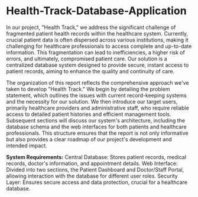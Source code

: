 # Health-Track-Database-Application
In our project, "Health Track," we address the significant challenge of fragmented patient health records within the healthcare system. Currently, crucial patient data is often dispersed across various institutions, making it challenging for healthcare professionals to access complete and up-to-date information. This fragmentation can lead to inefficiencies, a higher risk of errors, and ultimately, compromised patient care. Our solution is a centralized database system designed to provide secure, instant access to patient records, aiming to enhance the quality and continuity of care.

The organization of this report reflects the comprehensive approach we've taken to develop "Health Track." We begin by detailing the problem statement, which outlines the issues with current record-keeping systems and the necessity for our solution. We then introduce our target users, primarily healthcare providers and administrative staff, who require reliable access to detailed patient histories and efficient management tools. Subsequent sections will discuss our system's architecture, including the database schema and the web interfaces for both patients and healthcare professionals. This structure ensures that the report is not only informative but also provides a clear roadmap of our project's development and intended impact.

**System Requirements:**
Central Database: Stores patient records, medical records, doctor's information, and appointment details.
Web Interface: Divided into two sections, the Patient Dashboard and Doctor/Staff Portal, allowing interaction with the database for different user roles.
Security Layer: Ensures secure access and data protection, crucial for a healthcare database.

